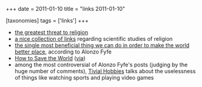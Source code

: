 +++
date = 2011-01-10
title = "links 2011-01-10"

[taxonomies]
tags = ['links']
+++

-   [the greatest threat to religion]
-   [a nice collection of links] regarding scientific studies of
    religion
-   [the single most beneficial thing we can do in order to make the
    world better place], according to Alonzo Fyfe
-   [How to Save the World] ([via])
-   among the most controversial of Alonzo Fyfe\'s posts (judging by the
    huge number of comments), [Tivial Hobbies] talks about the
    uselessness of things like watching sports and playing video games

  [the greatest threat to religion]: http://www.edge.org/3rd_culture/paul07/paul07_index.html
  [a nice collection of links]: http://commonsenseatheism.com/?p=13688
  [the single most beneficial thing we can do in order to make the world
  better place]: http://commonsenseatheism.com/?p=9539
  [How to Save the World]: http://lesswrong.com/lw/373/how_to_save_the_world/
  [via]: http://commonsenseatheism.com/?p=12297
  [Tivial Hobbies]: http://commonsenseatheism.com/?p=9537
